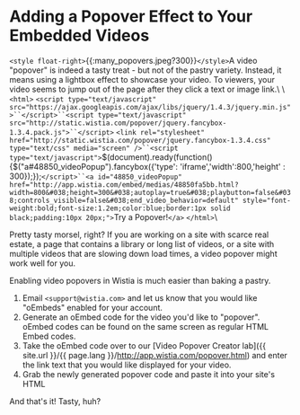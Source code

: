 # Adding a Popover Effect to Your Embedded Videos

`<style float-right>`{{:many_popovers.jpeg?300}}`</style>`A video "popover" is indeed a tasty treat - but not of the pastry variety. Instead, it means using a lightbox effect to showcase your video. To viewers, your video seems to jump out of the page after they click a text or image link.\\
\\
`<html>`
`<script type="text/javascript" src="https://ajax.googleapis.com/ajax/libs/jquery/1.4.3/jquery.min.js">``</script>``<script type="text/javascript" src="http://static.wistia.com/popover/jquery.fancybox-1.3.4.pack.js">``</script>` 
`<link rel="stylesheet" href="http://static.wistia.com/popover/jquery.fancybox-1.3.4.css" type="text/css" media="screen" />``<script type="text/javascript">`$(document).ready(function() {$("a#48850_videoPopup").fancybox({'type': 'iframe','width':800,'height' : 300});});`</script>``<a id="48850_videoPopup" href="http://app.wistia.com/embed/medias/48850fa5bb.html?width=800&#038;height=300&#038;autoplay=true&#038;playbutton=false&#038;controls_visible=false&#038;end_video_behavior=default" style="font-weight:bold;font-size:1.2em;color:blue;border:1px solid black;padding:10px 20px;">`Try a Popover!`</a>`
`</html>`\\

Pretty tasty morsel, right? If you are working on a site with scarce real estate, a page that contains a library or long list of videos, or a site with multiple videos that are slowing down load times, a video popover might work well for you.

Enabling video popovers in Wistia is much easier than baking a pastry.
 1.  Email `<support@wistia.com>` and let us know that you would like "oEmbeds" enabled for your account.
 2.  Generate an oEmbed code for the video you'd like to "popover". oEmbed codes can be found on the same screen as regular HTML Embed codes.
 3.  Take the oEmbed code over to our [Video Popover Creator lab]({{ site.url }}/{{ page.lang }}/http://app.wistia.com/popover.html) and enter the link text that you would like displayed for your video. 
 4.  Grab the newly generated popover code and paste it into your site's HTML

And that's it! Tasty, huh? 


